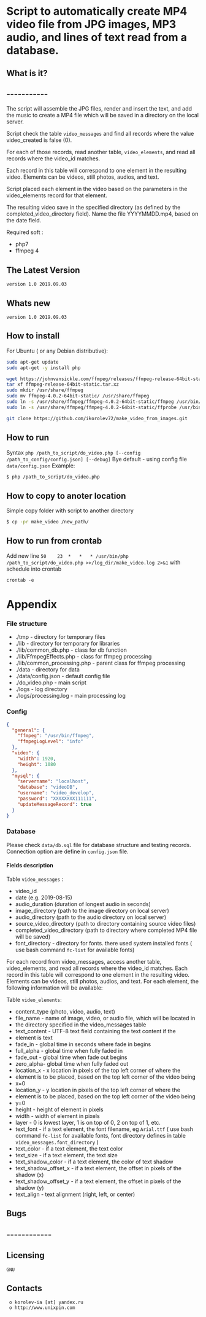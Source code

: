 # Script to automatically create MP4 video file from JPG images, MP3 audio, and lines of text read from a database.


##  What is it?
##  -----------
The script will assemble the JPG files, render and insert the text, and add the music to create a MP4 file which will be saved in a directory on the local server.

Script check the table `video_messages` and find all records where the value video_created is false (0). 

For each of those records, read another table, `video_elements`, and read all records where the video_id matches. 

Each record in this table will correspond to one element in the resulting video. Elements can be videos, still photos, audios, and text.

Script placed each element in the video based on the parameters in the
video_elements record for that element.

The resulting video save in the specified directory (as defined by the
completed_video_directory field). Name the file YYYYMMDD.mp4, based on
the date field.


Required soft :

  + php7
  + ffmpeg 4


##  The Latest Version

	version 1.0 2019.09.03

##  Whats new
    version 1.0 2019.09.03



##  How to install
For Ubuntu ( or any Debian distributive):
```bash
sudo apt-get update
sudo apt-get -y install php 

wget https://johnvansickle.com/ffmpeg/releases/ffmpeg-release-64bit-static.tar.xz
tar xf ffmpeg-release-64bit-static.tar.xz
sudo mkdir /usr/share/ffmpeg
sudo mv ffmpeg-4.0.2-64bit-static/ /usr/share/ffmpeg
sudo ln -s /usr/share/ffmpeg/ffmpeg-4.0.2-64bit-static/ffmpeg /usr/bin/ffmpeg
sudo ln -s /usr/share/ffmpeg/ffmpeg-4.0.2-64bit-static/ffprobe /usr/bin/ffprobe

git clone https://github.com/ikorolev72/make_video_from_images.git
```

## How to run
Syntax `php /path_to_script/do_video.php [--config /path_to_config/config.json] [--debug]`
Bye default - using config file `data/config.json`
Example:
```bash
$ php /path_to_script/do_video.php
```

## How to copy to anoter location
Simple copy folder with script to another directory
```bash
$ cp -pr make_video /new_path/
```

## How to run from crontab
Add new line `50	23	*	*	* /usr/bin/php /path_to_script/do_video.php >>/log_dir/make_video.log 2>&1` with schedule into crontab
```
crontab -e 
```


# Appendix
### File structure

  + ./tmp - directory for temporary files
  + ./lib - directory for temporary for libraries
  + ./lib/common_db.php - class for db function
  + ./lib/FfmpegEffects.php -  class for ffmpeg processing
  + ./lib/common_processing.php - parent class for ffmpeg processing
  + ./data - directory for data
  + ./data/config.json - default config file
  + ./do_video.php - main script
  + ./logs - log directory
  + ./logs/processing.log - main processing log



### Config
```json
{
  "general": {
    "ffmpeg": "/usr/bin/ffmpeg",
    "ffmpegLogLevel": "info"
  },
  "video": {
    "width": 1920,
    "height": 1080
  },
  "mysql": {
    "servername": "localhost",
    "database": "videoDB",
    "username": "video_develop",
    "password": "XXXXXXXX111111",
    "updateMessageRecord": true
  }
}
```

### Database
Please check `data/db.sql` file for database structure and testing records.
Connection option are define in `config.json` file.
#### Fields description
Table `video_messages` :
 + video_id
 + date (e.g. 2019-08-15)
 + audio_duration (duration of longest audio in seconds)
 + image_directory (path to the image directory on local server)
 + audio_directory (path to the audio directory on local server)
 + source_video_directory (path to directory containing source video files)
 + completed_video_directory (path to directory where completed MP4 file will be saved)
 + font_directory - directory for fonts. there used system installed fonts ( use bash command `fc-list` for available fonts)

For each record from video_messages, access another table, video_elements,
and read all records where the video_id matches. Each record in this table will
correspond to one element in the resulting video. Elements can be videos, still
photos, audios, and text. For each element, the following information will be
available:

Table `video_elements`:
 + content_type (photo, video, audio, text)
 + file_name - name of image, video, or audio file, which will be located in
 + the directory specified in the video_messages table
 + text_content - UTF-8 text field containing the text content if the
 + element is text
 + fade_in - global time in seconds where fade in begins
 + full_alpha - global time when fully faded in
 + fade_out - global time when fade out begins
 + zero_alpha- global time when fully faded out
 + location_x - x location in pixels of the top left corner of where the
 + element is to be placed, based on the top left corner of the video being
 + x=0
 + location_y - y location in pixels of the top left corner of where the
 + element is to be placed, based on the top left corner of the video being
 + y=0
 + height - height of element in pixels
 + width - width of element in pixels
 + layer - 0 is lowest layer, 1 is on top of 0, 2 on top of 1, etc.
 + text_font - if a text element, the font filename, eg `Arial.ttf` ( use bash command `fc-list` for available fonts, font directory defines in table `video_messages.font_directory` )
 + text_color - if a text element, the text color
 + text_size - if a text element, the text size
 + text_shadow_color - if a text element, the color of text shadow
 + text_shadow_offset_x - if a text element, the offset in pixels of the shadow (x)
 + text_shadow_offset_y - if a text element, the offset in pixels of the shadow (y)
 + text_align - text alignment (right, left, or center)

##  Bugs
##  ------------




  Licensing
  ---------
	GNU

  Contacts
  --------

     o korolev-ia [at] yandex.ru
     o http://www.unixpin.com
